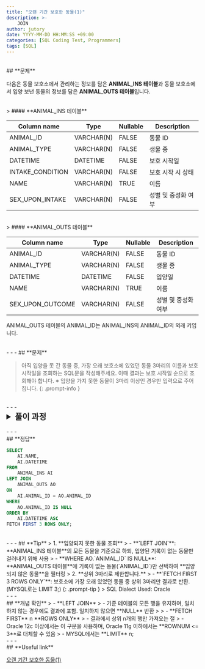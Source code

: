 ```yaml
---
title: "오랜 기간 보호한 동물(1)"
description: >-
    JOIN
author: jutory
date: YYYY-MM-DD HH:MM:SS +09:00
categories: [SQL Coding Test, Programmers]
tags: [SQL]
---
```


<br>
## **문제**

다음은 동물 보호소에서 관리하는 정보를 담은 **ANIMAL_INS 테이블**과 동물 보호소에서 입양 보낸 동물의 정보를 담은 **ANIMAL_OUTS 테이블**입니다.

<br>
> #### **ANIMAL_INS 테이블**

| Column name      | Type         | Nullable | Description                 |
|------------------|--------------|----------|-----------------------------|
| ANIMAL_ID        | VARCHAR(N)   | FALSE    | 동물 ID                     |
| ANIMAL_TYPE      | VARCHAR(N)   | FALSE    | 생물 종                     |
| DATETIME         | DATETIME     | FALSE    | 보호 시작일                 |
| INTAKE_CONDITION | VARCHAR(N)   | FALSE    | 보호 시작 시 상태           |
| NAME             | VARCHAR(N)   | TRUE     | 이름                        |
| SEX_UPON_INTAKE  | VARCHAR(N)   | FALSE    | 성별 및 중성화 여부         |

<br>
> #### **ANIMAL_OUTS 테이블**

| Column name         | Type         | Nullable | Description                 |
|---------------------|--------------|----------|-----------------------------|
| ANIMAL_ID           | VARCHAR(N)   | FALSE    | 동물 ID                     |
| ANIMAL_TYPE         | VARCHAR(N)   | FALSE    | 생물 종                     |
| DATETIME            | DATETIME     | FALSE    | 입양일                      |
| NAME                | VARCHAR(N)   | TRUE     | 이름                        |
| SEX_UPON_OUTCOME    | VARCHAR(N)   | FALSE    | 성별 및 중성화 여부         |

ANIMAL_OUTS 테이블의 ANIMAL_ID는 ANIMAL_INS의 ANIMAL_ID의 외래 키입니다.

<br>
- - -
## **문제**

> 아직 입양을 못 간 동물 중, 가장 오래 보호소에 있었던 동물 3마리의 이름과 보호 시작일을 조회하는 SQL문을 작성해주세요. 이때 결과는 보호 시작일 순으로 조회해야 합니다. ※ 입양을 가지 못한 동물이 3마리 이상인 경우만 입력으로 주어집니다.
{: .prompt-info }

<br>
- - -
<br>
<details>
  <summary style="font-size: 1.5em; font-weight: bold;">풀이 과정</summary>
<div markdown="1">
1. **조건 확인**  
   - **입양되지 못한 동물**만 찾기 위해 **ANIMAL_OUTS 테이블에 해당 동물의 기록이 없는 경우**를 필터링해야 함

2. **테이블 결합 (LEFT JOIN)**  
   - 두 테이블을 **`ANIMAL_ID`** 기준으로 결합
   - **LEFT JOIN** 선택 이유: 모든 보호소에 들어온 동물을 기준으로 하고, 입양되지 않은 동물을 포함하기 위해 사용

3. **조건 필터링**  
   - **WHERE AO.`ANIMAL_ID` IS NULL** 조건을 사용하여 **입양 기록이 없는 동물만** 선택
   - LEFT JOIN 결과에서 입양 기록이 없는 경우, **ANIMAL_OUTS 테이블**의 **`ANIMAL_ID`는 NULL**로 반환되므로 이를 활용한 것

4. **결과 정렬**
   - 정렬 기준에 따라 **ORDER BY**로 결과 정렬
     - 보호 시작일을 기준으로 오름차순 정렬해야 하므로 **ORDER BY AI.`DATETIME` ASC** 사용

5. **상위 3마리로 제한**  
   - **FETCH FIRST 3 ROWS ONLY**를 사용하여 상위 3마리만 출력

6. **최종 결과 출력**  
   - SELECT 절에서 **이름(`NAME`)**과 **입양일(`DATETIME`)** 출력

* **교훈**  
   - 나는 오라클 12 버전 밑에서 프로젝트를 진행했어서 ROWNUM에 익숙했는데....  **FETCH FIRST 숫자 ROWS ONLY** 요거 외우자. 잘 써보자.
</div>
</details>

<br>
- - -
<br>
## **정답**

```sql
SELECT 
    AI.NAME, 
    AI.DATETIME
FROM 
    ANIMAL_INS AI
LEFT JOIN 
    ANIMAL_OUTS AO
ON 
    AI.ANIMAL_ID = AO.ANIMAL_ID
WHERE 
    AO.ANIMAL_ID IS NULL
ORDER BY 
    AI.DATETIME ASC
FETCH FIRST 3 ROWS ONLY;
```

<br>
- - -
## **Tip**
> 1. **입양되지 못한 동물 조회**  
>    - **`LEFT JOIN`**: **ANIMAL_INS 테이블**의 모든 동물을 기준으로 하되, 입양된 기록이 없는 동물만 걸러내기 위해 사용
>    - **WHERE AO.`ANIMAL_ID` IS NULL**: **ANIMAL_OUTS 테이블**에 기록이 없는 동물(`ANIMAL_ID`)만 선택하여 **입양되지 않은 동물**을 필터링
> 2. **상위 3마리로 제한합니다.**  
>    - **`FETCH FIRST 3 ROWS ONLY`**: 보호소에 가장 오래 있었던 동물 중 상위 3마리만 결과로 반환. (MYSQL로는 LIMIT 3;)
{: .prompt-tip }
> SQL Dialect Used: Oracle

<br>
- - -
<br>
## **개념 확인**
> - **LEFT JOIN**
>    - 기준 테이블의 모든 행을 유지하며, 일치하지 않는 경우에도 결과에 포함. 일치하지 않으면 **NULL** 반환
>
> - **FETCH FIRST** n **ROWS ONLY**
>    - 결과에서 상위 n개의 행만 가져오는 절
>    - Oracle 12c 이상에서는 이 구문을 사용하며, Oracle 11g 이하에서는 **ROWNUM <= 3**로 대체할 수 있음
>    - MYSQL에서는 **LIMIT** n;

<br>
- - -
<br>
## **Useful link**

[오랜 기간 보호한 동물(1)](https://school.programmers.co.kr/learn/courses/30/lessons/59044)